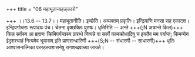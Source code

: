 +++
title = "06 महाभूतान्यहङ्कारो"

+++
।।13.6 -- 13.7।। महाभूतानीति। इच्छेति। अव्यक्तम् प्रकृतिः। इन्द्रियाणि
मनसा सह एकादश। इन्द्रियगोचराः रूपादयः पंच। चेतना दृक्छक्तिः पुरुषः।
धृतिरिति -- अन्ते +++(;N अत्रान्ते किल)+++ किल सर्वस्य आ ब्रह्मणः
क्रिमिपर्यन्तस्य प्रारब्धे निष्पन्ने वा कार्ये कामक्रोधादिषु च इयतैव मम
पर्याप्तं; किमन्येन ईदृशश्चाहं नित्यमेव भूयासम् इति प्राणसन्धारिणी +++(S;N
-- संधारणी -- साधारणी)+++ धृतिः आश्वासनात्मिका पररहस्यशासनेषु रागशब्दवाच्या
जायते।
